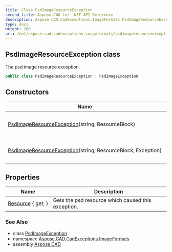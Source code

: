 ```yaml
---
title: Class PsdImageResourceException
second_title: Aspose.CAD for .NET API Reference
description: Aspose.CAD.CadExceptions.ImageFormats.PsdImageResourceException class. The psd image resource exception
type: docs
weight: 260
url: /net/aspose.cad.cadexceptions.imageformats/psdimageresourceexception/
---
```

## PsdImageResourceException class

The psd image resource exception.

```csharp
public class PsdImageResourceException : PsdImageException
```

## Constructors

| Name | Description |
| --- | --- |
| [PsdImageResourceException](psdimageresourceexception/#constructor)(string, ResourceBlock) | Initializes a new instance of the `PsdImageResourceException` class. |
| [PsdImageResourceException](psdimageresourceexception/#constructor_1)(string, ResourceBlock, Exception) | Initializes a new instance of the `PsdImageResourceException` class. |

## Properties

| Name | Description |
| --- | --- |
| [Resource](../../aspose.cad.cadexceptions.imageformats/psdimageresourceexception/resource/) { get; } | Gets the psd resource which caused this exception. |

### See Also

* class [PsdImageException](../psdimageexception/)
* namespace [Aspose.CAD.CadExceptions.ImageFormats](../../aspose.cad.cadexceptions.imageformats/)
* assembly [Aspose.CAD](../../)


